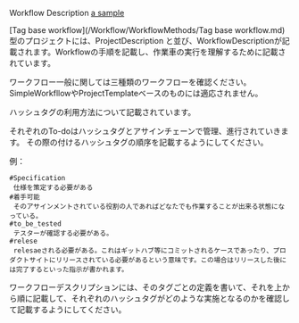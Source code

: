 Workflow Description
[a sample](http://cl.ly/1R1y3L3u231Z)


[Tag base workflow](/Workflow/WorkflowMethods/Tag base workflow.md) 型のプロジェクトには、ProjectDescription と並び、WorkflowDescriptionが記載されます。Workflowの手順を記載し、作業車の実行を理解するために記載されています。

ワークフロー一般に関しては三種類のワークフローを確認ください。SimpleWorkfllowやProjectTemplateベースのものには適応されません。

ハッシュタグの利用方法について記載されています。

それぞれのTo-doはハッシュタグとアサインチェーンで管理、進行されていきます。
その際の付けるハッシュタグの順序を記載するようにしてください。

例：
``` 
#Specification
 仕様を策定する必要がある
#着手可能 
 そのアサインメントされている役割の人であればどなたでも作業することが出来る状態になっている。
#to_be_tested 
 テスターが確認する必要がある。
#relese 
 relesaeされる必要がある。これはギットハブ等にコミットされるケースであったり、プロダクトサイトにリリースされている必要があるという意味です。この場合はリリースした後には完了するといった指示が書かれます。
```

ワークフローデスクリプションには、そのタグごとの定義を書いて、それを上から順に記載して、それぞれのハッシュタグがどのような実施となるのかを確認して記載するようにしてください。
